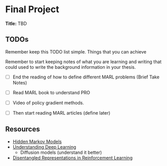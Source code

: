# Final Project

**Title:** TBD

## TODOs

Remember keep this TODO list simple. Things that you can achieve

Remember to start keeping notes of what you are learning and writing that could used to write the background information in your thesis.

- [ ] End the reading of how to define different MARL problems (Brief Take Notes)
- [ ] Read MARL book to understand PRO
- [ ] Video of policy gradient methods.
- [ ] Then start reading MARL articles (define later)


## Resources

- [Hidden Markov Models](https://web.stanford.edu/~jurafsky/slp3/A.pdf)
- [Understanding Deep Learning](https://udlbook.github.io/udlbook/)
    - Diffusion models (understand it better)
- [Disentangled Representations in Reinforcement Learning](https://agents.inf.ed.ac.uk/blog/disentangled-representations-rl/)